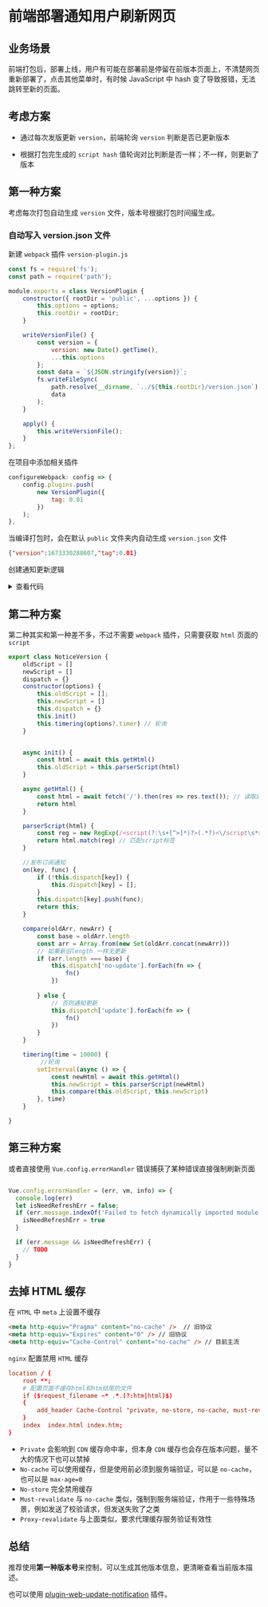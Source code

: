 # 前端部署通知用户刷新网页

## 业务场景

前端打包后，部署上线，用户有可能在部署前是停留在前版本页面上，不清楚网页重新部署了，点击其他菜单时，有时候 JavaScript 中 hash 变了导致报错，无法跳转至新的页面。

## 考虑方案

- 通过每次发版更新 `version`，前端轮询 `version` 判断是否已更新版本

- 根据打包完生成的 `script hash` 值轮询对比判断是否一样；不一样，则更新了版本

## 第一种方案

考虑每次打包自动生成 `version` 文件，版本号根据打包时间撮生成。

### 自动写入 version.json 文件

新建 `webpack` 插件 `version-plugin.js`

```js
const fs = require('fs');
const path = require('path');

module.exports = class VersionPlugin {
    constructor({ rootDir = 'public', ...options }) {
        this.options = options;
        this.rootDir = rootDir;
    }

    writeVersionFile() {
        const version = {
            version: new Date().getTime(),
            ...this.options
        };
        const data = `${JSON.stringify(version)}`;
        fs.writeFileSync(
            path.resolve(__dirname, `../${this.rootDir}/version.json`),
            data
        );
    }

    apply() {
        this.writeVersionFile();
    }
};
```

在项目中添加相关插件

```js
configureWebpack: config => {
    config.plugins.push(
        new VersionPlugin({
            tag: 0.01
        })
    );
},
```

当编译打包时，会在默认 `public` 文件夹内自动生成 `version.json` 文件

```json
{"version":1673330288607,"tag":0.01}
```

创建通知更新逻辑

<details>

<summary>查看代码</summary>

```js
/**
 * 通知更新版本
 */
import { http } from './request';

class NoticeVersion {
    oldVersion = '';
    newVersion = '';
    dispatch = {};
    constructor({ timer }) {
        this.oldVersion = '';
        this.newVersion = '';
        this.dispatch = {};
        this.polling = null;

        this.init();
        this.timering(timer);

    }

    async init() {
        const { version } = await this.getVersion();
        this.oldVersion = version;
    }

    async getVersion() {
        try {
            const uri = process.env.VUE_APP_PUBLIC_PATH + 'version.json';
            const { data } = await http.get(uri);
            return data;
        } catch (error) {
            console.log('获取版本信息错误', JSON.stringify(error));
            this.clear();
        }
    }

    on(key, func) {
        if (!this.dispatch[key]) {
            this.dispatch[key] = [];
        }
        this.dispatch[key].push(func);
        return this;
    }

    compare() {
        if (this.oldVersion != this.newVersion) {
            this.dispatch['update'].forEach((func) => {
                func();
            });
        } else {
            this.dispatch['no-update'].forEach((func) => {
                func();
            });
        }
    }

    timering(timer = 1000) {
        this.polling = setInterval(async () => {
            const { version } = await this.getVersion();
            this.newVersion = version;
            this.compare();
        }, timer);
    }

    clear() {
        if (!this.polling) {
            clearInterval(this.polling);
        }
        this.polling = null;
    }
}

export default {
    install() {
        //实例化该类
        const up = new NoticeVersion({
            timer: 2000,
        });
        //未更新通知
        up.on('no-update', () => {
            console.log('未更新');
        });
        //更新通知
        up.on('update', () => {
            console.log('更新了');
        });
    },
};
```

</details>

## 第二种方案

第二种其实和第一种差不多，不过不需要 `webpack` 插件，只需要获取 `html` 页面的 `script`

```js
export class NoticeVersion {
    oldScript = []
    newScript = []
    dispatch = {}
    constructor(options) {
        this.oldScript = [];
        this.newScript = []
        this.dispatch = {}
        this.init()
        this.timering(options?.timer) // 轮询
    }


    async init() {
        const html = await this.getHtml()
        this.oldScript = this.parserScript(html)
    }

    async getHtml() {
        const html = await fetch('/').then(res => res.text()); // 读取index html
        return html
    }

    parserScript(html) {
        const reg = new RegExp(/<script(?:\s+[^>]*)?>(.*?)<\/script\s*>/ig)
        return html.match(reg) // 匹配script标签
    }

    //发布订阅通知
    on(key, func) {
        if (!this.dispatch[key]) {
            this.dispatch[key] = [];
        }
        this.dispatch[key].push(func);
        return this;
    }

    compare(oldArr, newArr) {
        const base = oldArr.length
        const arr = Array.from(new Set(oldArr.concat(newArr)))
        // 如果新旧length 一样无更新
        if (arr.length === base) {
            this.dispatch['no-update'].forEach(fn => {
                fn()
            })
        
        } else {
            // 否则通知更新
            this.dispatch['update'].forEach(fn => {
                fn()
            })
        }
    }

    timering(time = 10000) {
         //轮询
        setInterval(async () => {
            const newHtml = await this.getHtml()
            this.newScript = this.parserScript(newHtml)
            this.compare(this.oldScript, this.newScript)
        }, time)
    }

}
```

## 第三种方案

或者直接使用 `Vue.config.errorHandler` 错误捕获了某种错误直接强制刷新页面

```js

Vue.config.errorHandler = (err, vm, info) => {
  console.log(err)
  let isNeedRefreshErr = false;
  if (err.message.indexOf('Failed to fetch dynamically imported module') > -1 || err.message.indexOf('\'text/html\' is not a valid JavaScript MI') > -1) {
    isNeedRefreshErr = true
  }

  if (err.message && isNeedRefreshErr) {
    // TODO
  }
}
```

## 去掉 HTML 缓存

在 `HTML` 中 `meta` 上设置不缓存

```HTML
<meta http-equiv="Pragma" content="no-cache" />  // 旧协议
<meta http-equiv="Expires" content="0" /> // 旧协议
<meta http-equiv="Cache-Control" content="no-cache" /> // 目前主流
```

`nginx` 配置禁用 `HTML` 缓存

```conf
location / {
    root **;  
    # 配置页面不缓存html和htm结尾的文件
    if ($request_filename ~* .*.(?:htm|html)$) 
    {
        add_header Cache-Control "private, no-store, no-cache, must-revalidate, proxy-revalidate";
    }
    index  index.html index.htm;
}
```

- `Private` 会影响到 `CDN` 缓存命中率，但本身 `CDN` 缓存也会存在版本问题，量不大的情况下也可以禁掉
- `No-cache` 可以使用缓存，但是使用前必须到服务端验证，可以是 `no-cache`，也可以是 `max-age=0`
- `No-store` 完全禁用缓存
- `Must-revalidate` 与 `no-cache` 类似，强制到服务端验证，作用于一些特殊场景，例如发送了校验请求，但发送失败了之类
- `Proxy-revalidate` 与上面类似，要求代理缓存服务验证有效性

## 总结

推荐使用**第一种版本号**来控制，可以生成其他版本信息，更清晰查看当前版本描述。

也可以使用 [plugin-web-update-notification](https://github.com/GreatAuk/plugin-web-update-notification) 插件。